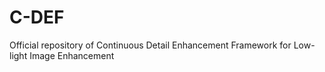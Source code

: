 # C-DEF
Official repository of Continuous Detail Enhancement Framework for Low-light Image Enhancement
